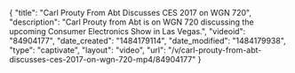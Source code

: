 {
    "title": "Carl Prouty From Abt Discusses CES 2017 on WGN 720",
    "description": "Carl Prouty from Abt is on WGN 720 discussing the upcoming Consumer Electronics Show in Las Vegas.",
    "videoid": "84904177",
    "date_created": "1484179114",
    "date_modified": "1484179938",
    "type": "captivate",
    "layout": "video",
    "url": "\/v\/carl-prouty-from-abt-discusses-ces-2017-on-wgn-720-mp4\/84904177"
}